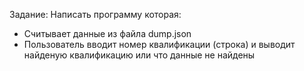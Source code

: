 Задание: 
Написать программу которая: 
- Считывает данные из файла dump.json
- Пользователь вводит номер квалификации (строка) и выводит найденую квалификацию или что данные не найдены
